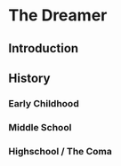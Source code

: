 # The Dreamer

## Introduction

## History

### Early Childhood

### Middle School

### Highschool / The Coma